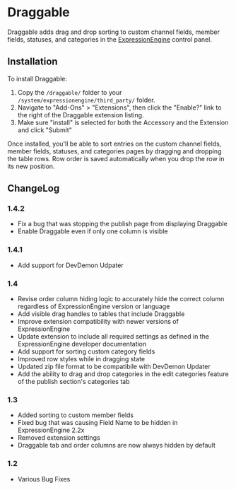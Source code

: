 Draggable
==============================

Draggable adds drag and drop sorting to custom channel fields, member fields, statuses, and categories in the [ExpressionEngine](http://www.expressionengine.com) control panel.

## Installation

To install Draggable:

1. Copy the `/draggable/` folder to your `/system/expressionengine/third_party/` folder.
2. Navigate to "Add-Ons" > "Extensions", then click the "Enable?" link to the right of the Draggable extension listing.
3. Make sure "install" is selected for both the Accessory and the Extension and click "Submit"

Once installed, you'll be able to sort entries on the custom channel fields, member fields, statuses, and categories pages by dragging and dropping the table rows. Row order is saved automatically when you drop the row in its new position.

## ChangeLog

### 1.4.2
- Fix a bug that was stopping the publish page from displaying Draggable
- Enable Draggable even if only one column is visible

### 1.4.1
- Add support for DevDemon Udpater

### 1.4
- Revise order column hiding logic to accurately hide the correct column regardless of ExpressionEngine version or language
- Add visible drag handles to tables that include Draggable
- Improve extension compatibility with newer versions of ExpressionEngine
- Update extension to include all required settings as defined in the ExpressionEngine developer documentation
- Add support for sorting custom category fields
- Improved row styles while in dragging state
- Updated zip file format to be compatibile with DevDemon Updater
- Add the ability to drag and drop categories in the edit categories feature of the publish section's categories tab

### 1.3
- Added sorting to custom member fields
- Fixed bug that was causing Field Name to be hidden in ExpressionEngine 2.2x
- Removed extension settings
- Draggable tab and order columns are now always hidden by default

### 1.2
- Various Bug Fixes
